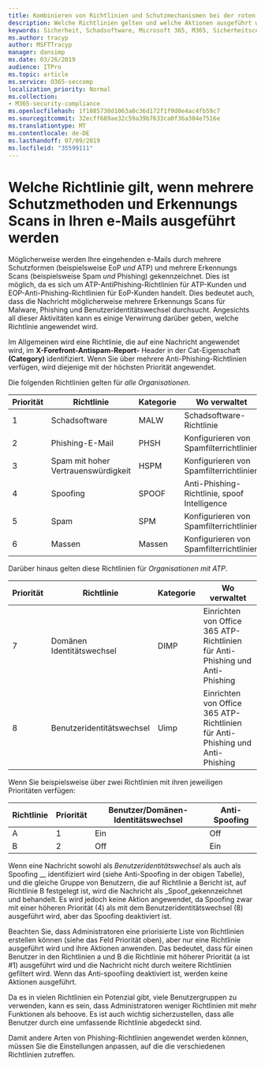 ```yaml
---
title: Kombinieren von Richtlinien und Schutzmechanismen bei der roten Kennzeichnung von e-Mails
description: Welche Richtlinien gelten und welche Aktionen ausgeführt werden sollen, wenn e-Mail-Nachrichten als Schadsoftware, Spam, vertrauenswürdiger Spam, Phishing und Massen von EoP und/oder ATP gekennzeichnet sind.
keywords: Sicherheit, Schadsoftware, Microsoft 365, M365, Sicherheitscenter, ATP, Microsoft Defender ATP, Office 365 ATP, Azure ATP
ms.author: tracyp
author: MSFTTracyp
manager: dansimp
ms.date: 03/26/2019
audience: ITPro
ms.topic: article
ms.service: O365-seccomp
localization_priority: Normal
ms.collection:
- M365-security-compliance
ms.openlocfilehash: 1f1885730d1063a0c36d172f1f9d0e4ac4fb59c7
ms.sourcegitcommit: 32ecff689ae32c59a39b7633ca0f36a304e7516e
ms.translationtype: MT
ms.contentlocale: de-DE
ms.lasthandoff: 07/09/2019
ms.locfileid: "35599111"
---
```

# <a name="what-policy-applies-when-multiple-protection-methods-and-detection-scans-run-on-your-email"></a>Welche Richtlinie gilt, wenn mehrere Schutzmethoden und Erkennungs Scans in Ihren e-Mails ausgeführt werden

Möglicherweise werden Ihre eingehenden e-Mails durch mehrere Schutzformen (beispielsweise EoP *und* ATP) und mehrere Erkennungs Scans (beispielsweise Spam *und* Phishing) gekennzeichnet. Dies ist möglich, da es sich um ATP-AntiPhishing-Richtlinien für ATP-Kunden und EOP-Anti-Phishing-Richtlinien für EoP-Kunden handelt. Dies bedeutet auch, dass die Nachricht möglicherweise mehrere Erkennungs Scans für Malware, Phishing und Benutzeridentitätswechsel durchsucht. Angesichts all dieser Aktivitäten kann es einige Verwirrung darüber geben, welche Richtlinie angewendet wird.

Im Allgemeinen wird eine Richtlinie, die auf eine Nachricht angewendet wird, im **X-Forefront-Antispam-Report-** Header in der Cat-Eigenschaft **(Category)** identifiziert. Wenn Sie über mehrere Anti-Phishing-Richtlinien verfügen, wird diejenige mit der höchsten Priorität angewendet.

Die folgenden Richtlinien gelten für _alle Organisationen_.

|Priorität |Richtlinie  |Kategorie  |Wo verwaltet |
|---------|---------|---------|---------|
|1     | Schadsoftware      | MALW      | Schadsoftware-Richtlinie   |
|2     | Phishing-E-Mail     | PHSH     | Konfigurieren von Spamfilterrichtlinien     |
|3     | Spam mit hoher Vertrauenswürdigkeit      | HSPM        | Konfigurieren von Spamfilterrichtlinien        |
|4     | Spoofing        | SPOOF        | Anti-Phishing-Richtlinie, spoof Intelligence        |
|5     | Spam         | SPM         | Konfigurieren von Spamfilterrichtlinien         |
|6     | Massen         | Massen        | Konfigurieren von Spamfilterrichtlinien         |

Darüber hinaus gelten diese Richtlinien für _Organisationen mit ATP_.

|Priorität |Richtlinie  |Kategorie  |Wo verwaltet |
|---------|---------|---------|---------|
|7     | Domänen Identitätswechsel         | DIMP         | Einrichten von Office 365 ATP-Richtlinien für Anti-Phishing und Anti-Phishing        |
|8     | Benutzeridentitätswechsel        | Uimp         | Einrichten von Office 365 ATP-Richtlinien für Anti-Phishing und Anti-Phishing         |

Wenn Sie beispielsweise über zwei Richtlinien mit ihren jeweiligen Prioritäten verfügen:

|Richtlinie  |Priorität  |Benutzer/Domänen-Identitätswechsel  |Anti-Spoofing  |
|---------|---------|---------|---------|
|A     | 1        | Ein        |Off         |
|B     | 2        | Off        | Ein        |

Wenn eine Nachricht sowohl als _Benutzeridentitätswechsel_ als auch als Spoofing __ identifiziert wird (siehe Anti-Spoofing in der obigen Tabelle), und die gleiche Gruppe von Benutzern, die auf Richtlinie a Bericht ist, auf Richtlinie B festgelegt ist, wird die Nachricht als _Spoof_gekennzeichnet und behandelt. Es wird jedoch keine Aktion angewendet, da Spoofing zwar mit einer höheren Priorität (4) als mit dem Benutzeridentitätswechsel (8) ausgeführt wird, aber das Spoofing deaktiviert ist.

Beachten Sie, dass Administratoren eine priorisierte Liste von Richtlinien erstellen können (siehe das Feld Priorität oben), aber nur eine Richtlinie ausgeführt wird und ihre Aktionen anwenden. Das bedeutet, dass für einen Benutzer in den Richtlinien a und B die Richtlinie mit höherer Priorität (a ist #1) ausgeführt wird und die Nachricht nicht durch weitere Richtlinien gefiltert wird. Wenn das Anti-spoofiing deaktiviert ist, werden keine Aktionen ausgeführt.

Da es in vielen Richtlinien ein Potenzial gibt, viele Benutzergruppen zu verwenden, kann es sein, dass Administratoren weniger Richtlinien mit mehr Funktionen als behoove. Es ist auch wichtig sicherzustellen, dass alle Benutzer durch eine umfassende Richtlinie abgedeckt sind.

Damit andere Arten von Phishing-Richtlinien angewendet werden können, müssen Sie die Einstellungen anpassen, auf die die verschiedenen Richtlinien zutreffen.



